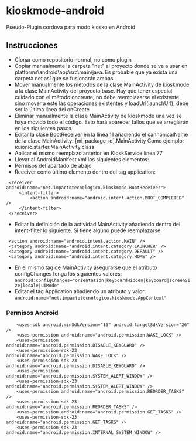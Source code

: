 # kioskmode-android
Pseudo-Plugin cordova para modo kiosko en Android

## Instrucciones

- Clonar como repositorio normal, no como plugin
- Copiar manualmente la carpeta "net" al proyecto donde se va a usar en platforms\android\app\src\main\java. Es probable que ya exista una carpeta net así que se fusionarán ambas
- Mover manualmente los métodos de la clase MainActivity de kioskmode a la clase MainActivity del proyecto base. Hay que tener especial cuidado con el método oncreate; no debe reemplazarse el existente sino mover a este las operaciones existentes y loadUrl(launchUrl); debe ser la última línea del onCreate
- Eliminar manualmente la clase MainActivity de kioskmode una vez se haya movido todo el código. Esto hará aparecer fallos que se arreglarán en los siguientes pasos
- Editar la clase BootReceiver en la línea 11 añadiendo el cannonicalName de la clase MainActivity: [mi_package_id].MainActivity Como ejemplo: io.ionic.starter.MainActivity.class
- Aplicar el mismo reemplazo anterior en KioskService linea 77 
- Llevar al AndroidManifest.xml los siguientes elementos:
 - Permisos del apartado de abajo
 - Receiver como último elemento dentro del tag application:
 ```
  <receiver android:name="net.impactotecnologico.kioskmode.BootReceiver">
      <intent-filter>
          <action android:name="android.intent.action.BOOT_COMPLETED" />
      </intent-filter>
  </receiver>
 ```
 - Editar la definición de la actividad MainActivity añadiendo dentro del intent-filter lo siguiente. Si tiene alguno puede reemplazarse
 ```
  <action android:name="android.intent.action.MAIN" />
  <category android:name="android.intent.category.LAUNCHER" />
  <category android:name="android.intent.category.DEFAULT" />
  <category android:name="android.intent.category.HOME" />
 ```
 - En el mismo tag de MainActivity asegurarse que el atributo configChanges tenga los siguientes valores: `android:configChanges="orientation|keyboardHidden|keyboard|screenSize|locale|uiMode" `
 - Editar el tag Application añadiendo un atributo y valor: `android:name="net.impactotecnologico.kioskmode.AppContext"`
 
### Permisos Android
```
    <uses-sdk android:minSdkVersion="16" android:targetSdkVersion="26" />
    <uses-permission android:name="android.permission.WAKE_LOCK" />
    <uses-permission android:name="android.permission.DISABLE_KEYGUARD" />
    <uses-permission-sdk-23 android:name="android.permission.WAKE_LOCK" />
    <uses-permission-sdk-23 android:name="android.permission.DISABLE_KEYGUARD" />
    <uses-permission android:name="android.permission.SYSTEM_ALERT_WINDOW" />
    <uses-permission-sdk-23 android:name="android.permission.SYSTEM_ALERT_WINDOW" />
    <uses-permission android:name="android.permission.REORDER_TASKS" />
    <uses-permission-sdk-23 android:name="android.permission.REORDER_TASKS" />
    <uses-permission android:name="android.permission.GET_TASKS" />
    <uses-permission-sdk-23 android:name="android.permission.GET_TASKS" />
    <uses-permission-sdk-23 android:name="android.permission.INTERNAL_SYSTEM_WINDOW" /> 
```
